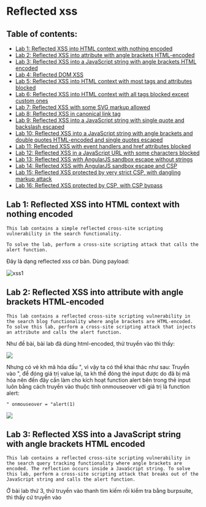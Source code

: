 # Reflected xss

## Table of contents:
* [Lab 1: Reflected XSS into HTML context with nothing encoded](#lab-1-reflected-xss-into-html-context-with-nothing-encoded)
* [Lab 2: Reflected XSS into attribute with angle brackets HTML-encoded](#lab-2-reflected-xss-into-attribute-with-angle-brackets-html-encoded)
* [Lab 3: Reflected XSS into a JavaScript string with angle brackets HTML encoded](#lab-3-reflected-xss-into-a-javascript-string-with-angle-brackets-html-encoded)
* [Lab 4: Reflected DOM XSS](#lab-4-reflected-dom-xss)
* [Lab 5: Reflected XSS into HTML context with most tags and attributes blocked](#lab-5-reflected-xss-into-html-context-with-most-tags-and-attributes-blocked)
* [Lab 6: Reflected XSS into HTML context with all tags blocked except custom ones](#lab-6-reflected-xss-into-html-context-with-all-tags-blocked-except-custom-ones)
* [Lab 7: Reflected XSS with some SVG markup allowed](#lab-7-reflected-xss-with-some-svg-markup-allowed)
* [Lab 8: Reflected XSS in canonical link tag](#lab-8-reflected-xss-in-canonical-link-tag)
* [Lab 9: Reflected XSS into a JavaScript string with single quote and backslash escaped](#lab-9-reflected-xss-into-a-javascript-string-with-single-quote-and-backslash-escaped)
* [Lab 10: Reflected XSS into a JavaScript string with angle brackets and double quotes HTML-encoded and single quotes escaped](#lab-10-reflected-xss-into-a-javascript-string-with-angle-brackets-and-double-quotes-html-encoded-and-single-quotes-escaped)
* [Lab 11: Reflected XSS with event handlers and href attributes blocked](#lab-11-reflected-xss-with-event-handlers-and-href-attributes-blocked)
* [Lab 12: Reflected XSS in a JavaScript URL with some characters blocked](#lab-12-reflected-xss-in-a-javascript-url-with-some-characters-blocked)
* [Lab 13: Reflected XSS with AngularJS sandbox escape without strings](#lab-13-reflected-xss-with-angularjs-sandbox-escape-without-strings)
* [Lab 14: Reflected XSS with AngularJS sandbox escape and CSP](#lab-14-reflected-xss-with-angularjs-sandbox-escape-and-csp)
* [Lab 15: Reflected XSS protected by very strict CSP, with dangling markup attack](#lab-15-reflected-xss-protected-by-very-strict-csp-with-dangling-markup-attack)
* [Lab 16: Reflected XSS protected by CSP, with CSP bypass](#lab-16-reflected-xss-protected-by-csp-with-csp-bypass)

## Lab 1: Reflected XSS into HTML context with nothing encoded

```
This lab contains a simple reflected cross-site scripting vulnerability in the search functionality.

To solve the lab, perform a cross-site scripting attack that calls the alert function. 
```
Đây là dạng reflected xss cơ bản. Dùng payload: 

> <script>alert('xss')</script>


![xss1](https://github.com/manhhuy2002/hello-world/blob/main/xss/1.jpg)

## Lab 2: Reflected XSS into attribute with angle brackets HTML-encoded

```
This lab contains a reflected cross-site scripting vulnerability in the search blog functionality where angle brackets are HTML-encoded. To solve this lab, perform a cross-site scripting attack that injects an attribute and calls the alert function. 

```
Như đề bài, bài lab đã dùng html-encoded, thử truyền <script>alert(1)</script> vào thì thấy:

![](https://github.com/manhhuy2002/hello-world/blob/main/xss/2.jpg)

Nhưng có vẻ kh mã hóa dấu ", vì vậy ta có thể khai thác như sau:
Truyền vào ", để đóng giá trị value lại, ta kh thể đóng thẻ input được do đã bị mã hóa nên đến đây cần làm cho kích hoạt function alert bên trong thẻ input luôn bằng cách truyền vào thuộc tính onmouseover với giá trị là function alert:

```
" onmouseover = "alert(1)

```

![](https://github.com/manhhuy2002/hello-world/blob/main/xss/3.jpg)

## Lab 3: Reflected XSS into a JavaScript string with angle brackets HTML encoded

```
This lab contains a reflected cross-site scripting vulnerability in the search query tracking functionality where angle brackets are encoded. The reflection occurs inside a JavaScript string. To solve this lab, perform a cross-site scripting attack that breaks out of the JavaScript string and calls the alert function. 
```
Ở bài lab thứ 3, thử truyền vào thanh tìm kiếm <script>alert(1)</script> rồi kiểm tra bằng burpsuite, thì thấy cứ truyền vào <script> hay thẻ <> thì sẽ bị encode:
 
![](https://github.com/manhhuy2002/hello-world/blob/main/xss/4.jpg)
 
 Do giá trị của Searchterms đang kh được bảo vệ đúng cách nên  mình khai thác bằng cách tận dụng hàm đóng giá trị searchterms và thực hiện hàm eval:

```
    <script>
      var searchTerms = ''; eval(alert(1))//';
      document.write('<img src="/resources/images/tracker.gif?searchTerms='+encodeURIComponent(searchTerms)+'">');
  </script>
  
```
Mình truyền vào hàm ';eval(alert(1))// , để đóng giá trị var searchTerms = ''; đồng thời thực hiện hàm eval(alert(1)), và được kết quả:
  
![](https://github.com/manhhuy2002/hello-world/blob/main/xss/5.jpg)

## Lab 4: Reflected DOM XSS

 ```
  This lab demonstrates a reflected DOM vulnerability. Reflected DOM vulnerabilities occur when the server-side application processes data from a request and echoes the data in the response. A script on the page then processes the reflected data in an unsafe way, ultimately writing it to a dangerous sink.

To solve this lab, create an injection that calls the alert() function. 
```

  
  
## Lab 5: Reflected XSS into HTML context with most tags and attributes blocked
## Lab 6: Reflected XSS into HTML context with all tags blocked except custom ones
## Lab 7: Reflected XSS with some SVG markup allowed
## Lab 8: Reflected XSS in canonical link tag
## Lab 9: Reflected XSS into a JavaScript string with single quote and backslash escaped
## Lab 10: Reflected XSS into a JavaScript string with angle brackets and double quotes HTML-encoded and single quotes escaped
## Lab 11:Reflected XSS with event handlers and href attributes blocked
## Lab 12: Reflected XSS in a JavaScript URL with some characters blocked
## Lab 13: Reflected XSS with AngularJS sandbox escape without strings
## Lab 14: Reflected XSS with AngularJS sandbox escape and CSP
## Lab 15: Reflected XSS protected by very strict CSP, with dangling markup attack
## Lab 16: Reflected XSS protected by CSP, with CSP bypass
